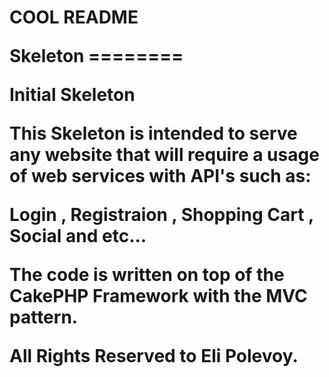 <h1>COOL README</p>
Skeleton
========

Initial Skeleton

This Skeleton is intended to serve any website that will require a usage of web services with API's such as:

Login , Registraion , Shopping Cart , Social and etc...

The code is written on top of the CakePHP Framework with the MVC pattern.

All Rights Reserved to Eli Polevoy.



